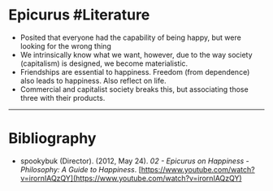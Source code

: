 # Epicurus #Literature 
- Posited that everyone had the capability of being happy, but were looking for the wrong thing
- We intrinsically know what we want, however, due to the way society (capitalism) is designed, we become materialistic.
- Friendships are essential to happiness. Freedom (from dependence) also leads to happiness. Also reflect on life.
- Commercial and capitalist society breaks this, but associating those three with their products.

---
# Bibliography
- spookybuk (Director). (2012, May 24). _02 - Epicurus on Happiness - Philosophy: A Guide to Happiness_. [https://www.youtube.com/watch?v=irornIAQzQY](https://www.youtube.com/watch?v=irornIAQzQY)